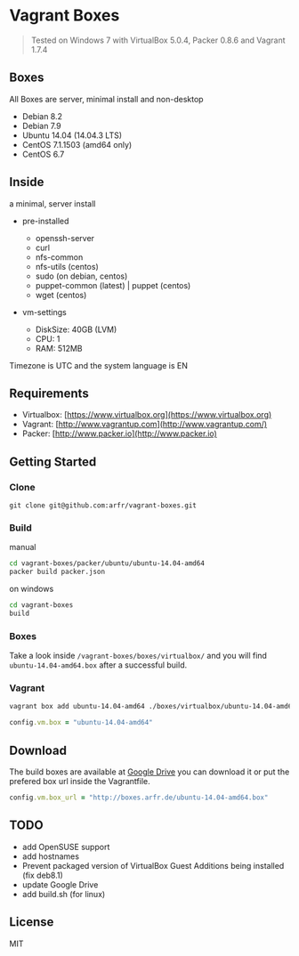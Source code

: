 # Vagrant Boxes

> Tested on Windows 7 with VirtualBox 5.0.4, Packer 0.8.6 and Vagrant 1.7.4

## Boxes

All Boxes are server, minimal install and non-desktop

 - Debian 8.2
 - Debian 7.9
 - Ubuntu 14.04 (14.04.3 LTS)
 - CentOS 7.1.1503 (amd64 only)
 - CentOS 6.7

## Inside

a minimal, server install

 - pre-installed
   - openssh-server
   - curl
   - nfs-common
   - nfs-utils (centos)
   - sudo (on debian, centos)
   - puppet-common (latest) | puppet (centos)
   - wget (centos)

 - vm-settings
   - DiskSize: 40GB (LVM)
   - CPU: 1
   - RAM: 512MB

Timezone is UTC and the system language is EN

## Requirements

 - Virtualbox: [https://www.virtualbox.org](https://www.virtualbox.org)
 - Vagrant: [http://www.vagrantup.com](http://www.vagrantup.com/)
 - Packer: [http://www.packer.io](http://www.packer.io)

## Getting Started

### Clone

````
git clone git@github.com:arfr/vagrant-boxes.git
````

### Build

manual
```sh
cd vagrant-boxes/packer/ubuntu/ubuntu-14.04-amd64
packer build packer.json
```
on windows
```sh
cd vagrant-boxes
build
```

### Boxes

Take a look inside `/vagrant-boxes/boxes/virtualbox/` and you will find `ubuntu-14.04-amd64.box` after a successful build.

### Vagrant

```sh
vagrant box add ubuntu-14.04-amd64 ./boxes/virtualbox/ubuntu-14.04-amd64.box
```

```ruby
config.vm.box = "ubuntu-14.04-amd64"
```

## Download

The build boxes are available at [Google Drive](https://googledrive.com/host/0B6dgb1NG97heZDBnRzlVWWRKOE0) you can download it or put the prefered box url inside the Vagrantfile.

```ruby
config.vm.box_url = "http://boxes.arfr.de/ubuntu-14.04-amd64.box"
```

## TODO
- add OpenSUSE support
- add hostnames
- Prevent packaged version of VirtualBox Guest Additions being installed (fix deb8.1)
- update Google Drive
- add build.sh (for linux)

## License

MIT

